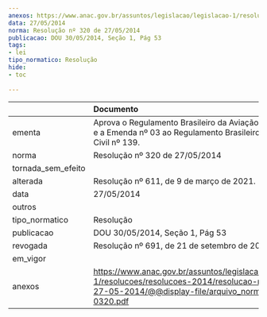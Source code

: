 ```yaml
---
anexos: https://www.anac.gov.br/assuntos/legislacao/legislacao-1/resolucoes/resolucoes-2014/resolucao-no-320-de-27-05-2014/@@display-file/arquivo_norma/RA2014-0320.pdf
data: 27/05/2014
norma: Resolução nº 320 de 27/05/2014
publicacao: DOU 30/05/2014, Seção 1, Pág 53
tags:
- lei
tipo_normatico: Resolução
hide: 
- toc 
 
---
```


|                    | Documento                                                                                                                                                       |
|:-------------------|:----------------------------------------------------------------------------------------------------------------------------------------------------------------|
| ementa             | Aprova o Regulamento Brasileiro da Aviação Civil nº 164 e a Emenda nº 03 ao Regulamento Brasileiro da Aviação Civil nº 139.                                     |
| norma              | Resolução nº 320 de 27/05/2014                                                                                                                                  |
| tornada_sem_efeito |                                                                                                                                                                 |
| alterada           | Resolução nº 611, de 9 de março de 2021.                                                                                                                        |
| data               | 27/05/2014                                                                                                                                                      |
| outros             |                                                                                                                                                                 |
| tipo_normatico     | Resolução                                                                                                                                                       |
| publicacao         | DOU 30/05/2014, Seção 1, Pág 53                                                                                                                                 |
| revogada           | Resolução nº 691, de 21 de setembro de 2022                                                                                                                     |
| em_vigor           |                                                                                                                                                                 |
| anexos             | https://www.anac.gov.br/assuntos/legislacao/legislacao-1/resolucoes/resolucoes-2014/resolucao-no-320-de-27-05-2014/@@display-file/arquivo_norma/RA2014-0320.pdf |